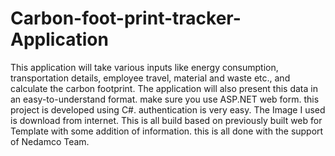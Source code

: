 # Carbon-foot-print-tracker-Application

This application will take various inputs like energy consumption, transportation details, employee travel, material and waste etc., and calculate the carbon footprint. The application will also present this data in an easy-to-understand format.
make sure you use ASP.NET web form.
this project is developed using C#.
authentication is very easy.
The Image I used is download from internet.
This is all build based on previously built web for Template with some addition of information.
this is all done with the support of Nedamco Team.
